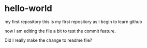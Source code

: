 # hello-world
my first repository
this is my first repository as i begin to learn github

now i am editing the file a bit to test the commit feature. 

Did I really make the change to readme file?
